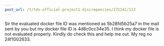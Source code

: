 ```yaml
---
post_url: /t/tds-official-project1-discrepencies/171141/113
---
```

Sir the evaluated docker file ID was mentioned as 5b28fd5b25a7 in the mail sent by you but my docker file ID is 4d8c0cc34e35. I think my docker file is not evaluated properly. Kindly do check this and help me out. My reg no 24f1002633.